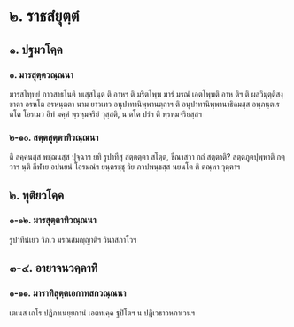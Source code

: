 <h1>๒. ราธสํยุตฺตํ</h1>
<h2>๑. ปฐมวโคฺค</h2>
<h3>๑. มารสุตฺตวณฺณนา</h3>
<p> มารสโทฺทยํ   ภาวสาธโนติ ทเสฺสโนฺต ติ อาหฯ ติ มริตโพฺพ มารํ มรณํ เอตโพฺพติ อาห ติฯ ติ ผลวิมุตฺติสงฺขาตา อรหโต อรหนฺตตา นาม ยาวเทว อนุปาทานิพฺพานตฺถาฯ ติ อนุปาทานิพฺพานาธิคมสฺส อพฺภนฺตเร ตโต โอรเมว อิทํ มคฺคํ พฺรหฺมจริยํ วุสฺสติ, น ตโต ปรํฯ ติ พฺรหฺมจริยสฺสฯ</p>

</p>


<h3>๒-๑๐. สตฺตสุตฺตาทิวณฺณนา</h3>
<p> ติ ลคฺคนสฺส พชฺฌนสฺส ปุจฺฉาฯ ยทิ รูปาทีสุ สตฺตตฺตา สโตฺต, ขีณาสวา กถํ สตฺตาติ? สตฺตภูตปุพฺพาติ กตฺวาฯ นฺติ กีฬาย อปนยนํ โอรมณํฯ ยนฺตรชฺชุ วิย ภวปพนฺธสฺส นยนโต ติ ตณฺหา วุตฺตาฯ</p>

</p>

</p>


<h2>๒. ทุติยวโคฺค</h2>
<h3>๑-๑๒. มารสุตฺตาทิวณฺณนา</h3>
<p>    รูปาทีนํเยว วิภเว มรณสมญฺญาติฯ  วินาสภาโวฯ</p>

</p>

</p>


<h2>๓-๔. อายาจนวคฺคาทิ</h2>
<h3>๑-๑๑. มาราทิสุตฺตเอกาทสกวณฺณนา</h3>
<p>    เตเนส เถโร ปฎิภาเนยฺยกานํ เอตทเคฺค ฐปิโตฯ  น ปฎิเวธาวหภาเวนฯ</p>

</p>

</p>

</p>

</p>





